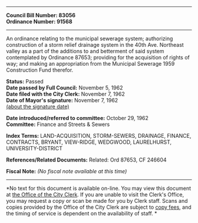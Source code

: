 * * * * *  
  
**Council Bill Number: [](#h0)[](#h2)83056**   
**Ordinance Number: 91568**  
  
* * * * *  
  
An ordinance relating to the municipal sewerage system; authorizing construction of a storm relief drainage system in the 40th Ave. Northeast valley as a part of the additions to and betterment of said system contemplated by Ordinance 87653; providing for the acquisition of rights of way; and making an appropriation from the Municipal Sewerage 1959 Construction Fund therefor.  
  
**Status:** Passed   
**Date passed by Full Council:** November 5, 1962   
**Date filed with the City Clerk:** November 7, 1962   
**Date of Mayor's signature:** November 7, 1962   
[(about the signature date)](/~public/approvaldate.htm)   
  
  
**Date introduced/referred to committee:** October 29, 1962   
**Committee:** Finance and Streets & Sewers   
  
**Index Terms:** LAND-ACQUISITION, STORM-SEWERS, DRAINAGE, FINANCE, CONTRACTS, BRYANT, VIEW-RIDGE, WEDGWOOD, LAURELHURST, UNIVERSITY-DISTRICT  
  
**References/Related Documents:** Related: Ord 87653, CF 246604  
  
**Fiscal Note:** *(No fiscal note available at this time)*  
  
* * * * *  
  
*No text for this document is available on-line. You may view this document at [the Office of the City Clerk](http://www.seattle.gov/leg/clerk/contactUs.htm). If you are unable to visit the Clerk's Office, you may request a copy or scan be made for you by Clerk staff. Scans and copies provided by the Office of the City Clerk are subject to [copy fees](http://clerk.seattle.gov/~public/clerkfees.htm), and the timing of service is dependent on the availability of staff. *  
  
  
